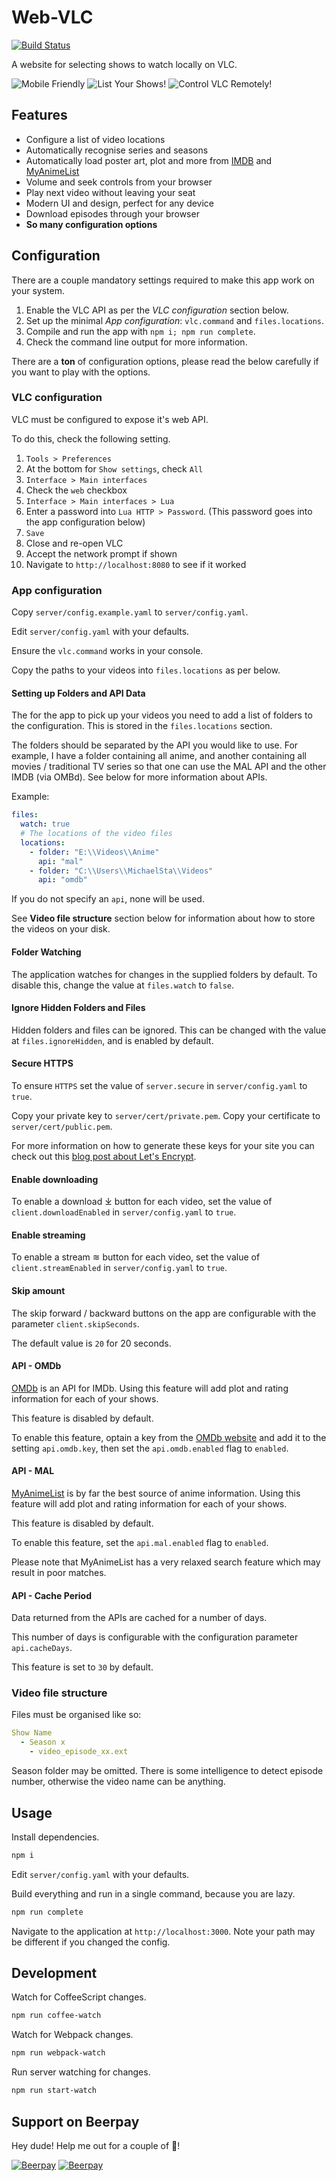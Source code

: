 # Web-VLC

[![Build Status](https://travis-ci.com/ScreamingHawk/web-vlc.svg?branch=master)](https://travis-ci.com/ScreamingHawk/web-vlc)

A website for selecting shows to watch locally on VLC.

![Mobile Friendly](/readme/mobile.png?raw=true "Mobile Friendly!")
![List Your Shows!](/readme/list.png?raw=true "List Your Shows!")
![Control VLC Remotely!](/readme/viewing.png?raw=true "Control VLC Remotely!")

## Features

* Configure a list of video locations
* Automatically recognise series and seasons
* Automatically load poster art, plot and more from [IMDB][4] and [MyAnimeList][3]
* Volume and seek controls from your browser
* Play next video without leaving your seat
* Modern UI and design, perfect for any device
* Download episodes through your browser
* **So many configuration options**

## Configuration

There are a couple mandatory settings required to make this app work on your system.

1. Enable the VLC API as per the *VLC configuration* section below.
2. Set up the minimal *App configuration*: `vlc.command` and `files.locations`.
3. Compile and run the app with `npm i; npm run complete`.
4. Check the command line output for more information.

There are a **ton** of configuration options, please read the below carefully if you want to play with the options.

### VLC configuration

VLC must be configured to expose it's web API.

To do this, check the following setting.

1. `Tools > Preferences`
2. At the bottom for `Show settings`, check `All`
3. `Interface > Main interfaces`
4. Check the `web` checkbox
5. `Interface > Main interfaces > Lua`
6. Enter a password into `Lua HTTP > Password`. (This password goes into the app configuration below)
7. `Save`
8. Close and re-open VLC
9. Accept the network prompt if shown
10. Navigate to `http://localhost:8080` to see if it worked

### App configuration

Copy `server/config.example.yaml` to `server/config.yaml`.

Edit `server/config.yaml` with your defaults.

Ensure the `vlc.command` works in your console.

Copy the paths to your videos into `files.locations` as per below.

#### Setting up Folders and API Data

The for the app to pick up your videos you need to add a list of folders to the configuration. This is stored in the `files.locations` section.

The folders should be separated by the API you would like to use. For example, I have a folder containing all anime, and another containing all movies / traditional TV series so that one can use the MAL API and the other IMDB (via OMBd). See below for more information about APIs.

Example:

```yaml
files:
  watch: true
  # The locations of the video files
  locations:
    - folder: "E:\\Videos\\Anime"
      api: "mal"
    - folder: "C:\\Users\\MichaelSta\\Videos"
      api: "omdb"
```

If you do not specify an `api`, none will be used.

See **Video file structure** section below for information about how to store the videos on your disk.

#### Folder Watching

The application watches for changes in the supplied folders by default. To disable this, change the value at `files.watch` to `false`.

#### Ignore Hidden Folders and Files

Hidden folders and files can be ignored. This can be changed with the value at `files.ignoreHidden`, and is enabled by default.

#### Secure HTTPS

To ensure `HTTPS` set the value of `server.secure` in `server/config.yaml` to `true`.

Copy your private key to `server/cert/private.pem`.
Copy your certificate to `server/cert/public.pem`.

For more information on how to generate these keys for your site you can check out this [blog post about Let's Encrypt][1].

#### Enable downloading

To enable a download ⤓ button for each video, set the value of `client.downloadEnabled` in `server/config.yaml` to `true`.

#### Enable streaming

To enable a stream ≋ button for each video, set the value of `client.streamEnabled` in `server/config.yaml` to `true`.

#### Skip amount

The skip forward / backward buttons on the app are configurable with the parameter `client.skipSeconds`.

The default value is `20` for 20 seconds.

#### API - OMDb

[OMDb][2] is an API for IMDb. Using this feature will add plot and rating information for each of your shows.

This feature is disabled by default.

To enable this feature, optain a key from the [OMDb website][2] and add it to the setting `api.omdb.key`, then set the `api.omdb.enabled` flag to `enabled`.

#### API - MAL

[MyAnimeList][3] is by far the best source of anime information. Using this feature will add plot and rating information for each of your shows.

This feature is disabled by default.

To enable this feature, set the `api.mal.enabled` flag to `enabled`.

Please note that MyAnimeList has a very relaxed search feature which may result in poor matches.

#### API - Cache Period

Data returned from the APIs are cached for a number of days.

This number of days is configurable with the configuration parameter `api.cacheDays`.

This feature is set to `30` by default.

### Video file structure

Files must be organised like so:

```yml
Show Name
  - Season x
    - video_episode_xx.ext
```

Season folder may be omitted.
There is some intelligence to detect episode number, otherwise the video name can be anything.

## Usage

Install dependencies.

```sh
npm i
```

Edit `server/config.yaml` with your defaults.

Build everything and run in a single command, because you are lazy.

```sh
npm run complete
```

Navigate to the application at `http://localhost:3000`.
Note your path may be different if you changed the config.

## Development

Watch for CoffeeScript changes.

```sh
npm run coffee-watch
```

Watch for Webpack changes.

```sh
npm run webpack-watch
```

Run server watching for changes.

```sh
npm run start-watch
```

[1]: https://michael.standen.link/2018/06/22/lets-encrypt-cert.html
[2]: https://www.omdbapi.com/
[3]: https://myanimelist.net/
[4]: https://www.imdb.com/

## Support on Beerpay
Hey dude! Help me out for a couple of :beers:!

[![Beerpay](https://beerpay.io/ScreamingHawk/web-vlc/badge.svg?style=beer-square)](https://beerpay.io/ScreamingHawk/web-vlc)  [![Beerpay](https://beerpay.io/ScreamingHawk/web-vlc/make-wish.svg?style=flat-square)](https://beerpay.io/ScreamingHawk/web-vlc?focus=wish)
